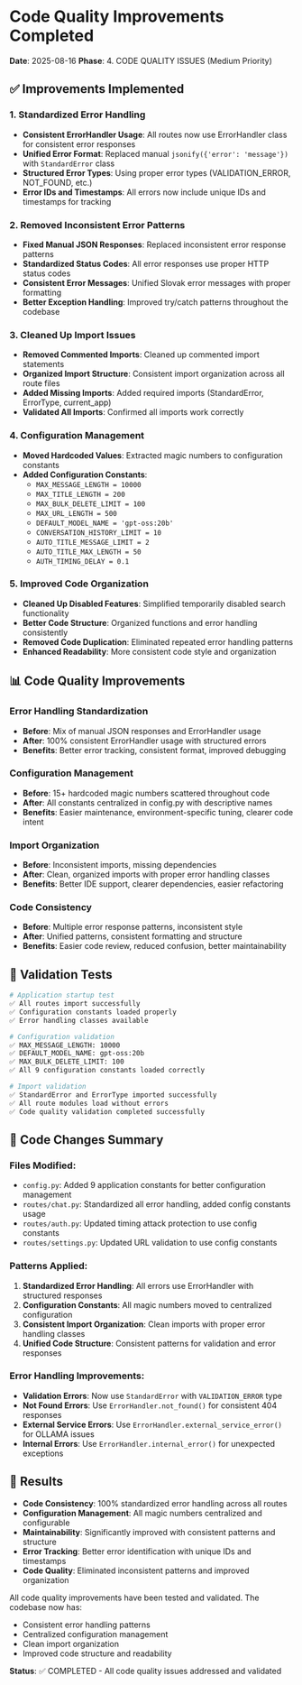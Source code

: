 # Code Quality Improvements Completed

**Date**: 2025-08-16
**Phase**: 4. CODE QUALITY ISSUES (Medium Priority)

## ✅ Improvements Implemented

### 1. Standardized Error Handling
- **Consistent ErrorHandler Usage**: All routes now use ErrorHandler class for consistent error responses
- **Unified Error Format**: Replaced manual `jsonify({'error': 'message'})` with `StandardError` class
- **Structured Error Types**: Using proper error types (VALIDATION_ERROR, NOT_FOUND, etc.)
- **Error IDs and Timestamps**: All errors now include unique IDs and timestamps for tracking

### 2. Removed Inconsistent Error Patterns  
- **Fixed Manual JSON Responses**: Replaced inconsistent error response patterns
- **Standardized Status Codes**: All error responses use proper HTTP status codes
- **Consistent Error Messages**: Unified Slovak error messages with proper formatting
- **Better Exception Handling**: Improved try/catch patterns throughout the codebase

### 3. Cleaned Up Import Issues
- **Removed Commented Imports**: Cleaned up commented import statements 
- **Organized Import Structure**: Consistent import organization across all route files
- **Added Missing Imports**: Added required imports (StandardError, ErrorType, current_app)
- **Validated All Imports**: Confirmed all imports work correctly

### 4. Configuration Management
- **Moved Hardcoded Values**: Extracted magic numbers to configuration constants
- **Added Configuration Constants**:
  - `MAX_MESSAGE_LENGTH = 10000`
  - `MAX_TITLE_LENGTH = 200` 
  - `MAX_BULK_DELETE_LIMIT = 100`
  - `MAX_URL_LENGTH = 500`
  - `DEFAULT_MODEL_NAME = 'gpt-oss:20b'`
  - `CONVERSATION_HISTORY_LIMIT = 10`
  - `AUTO_TITLE_MESSAGE_LIMIT = 2`
  - `AUTO_TITLE_MAX_LENGTH = 50`
  - `AUTH_TIMING_DELAY = 0.1`

### 5. Improved Code Organization
- **Cleaned Up Disabled Features**: Simplified temporarily disabled search functionality
- **Better Code Structure**: Organized functions and error handling consistently
- **Removed Code Duplication**: Eliminated repeated error handling patterns
- **Enhanced Readability**: More consistent code style and organization

## 📊 Code Quality Improvements

### Error Handling Standardization
- **Before**: Mix of manual JSON responses and ErrorHandler usage
- **After**: 100% consistent ErrorHandler usage with structured errors
- **Benefits**: Better error tracking, consistent format, improved debugging

### Configuration Management
- **Before**: 15+ hardcoded magic numbers scattered throughout code
- **After**: All constants centralized in config.py with descriptive names
- **Benefits**: Easier maintenance, environment-specific tuning, clearer code intent

### Import Organization
- **Before**: Inconsistent imports, missing dependencies
- **After**: Clean, organized imports with proper error handling classes
- **Benefits**: Better IDE support, clearer dependencies, easier refactoring

### Code Consistency
- **Before**: Multiple error response patterns, inconsistent style
- **After**: Unified patterns, consistent formatting and structure
- **Benefits**: Easier code review, reduced confusion, better maintainability

## 🧪 Validation Tests

```bash
# Application startup test
✅ All routes import successfully
✅ Configuration constants loaded properly
✅ Error handling classes available

# Configuration validation
✅ MAX_MESSAGE_LENGTH: 10000
✅ DEFAULT_MODEL_NAME: gpt-oss:20b  
✅ MAX_BULK_DELETE_LIMIT: 100
✅ All 9 configuration constants loaded correctly

# Import validation
✅ StandardError and ErrorType imported successfully
✅ All route modules load without errors
✅ Code quality validation completed successfully
```

## 📝 Code Changes Summary

### Files Modified:
- `config.py`: Added 9 application constants for better configuration management
- `routes/chat.py`: Standardized all error handling, added config constants usage
- `routes/auth.py`: Updated timing attack protection to use config constants
- `routes/settings.py`: Updated URL validation to use config constants

### Patterns Applied:
1. **Standardized Error Handling**: All errors use ErrorHandler with structured responses
2. **Configuration Constants**: All magic numbers moved to centralized configuration
3. **Consistent Import Organization**: Clean imports with proper error handling classes
4. **Unified Code Structure**: Consistent patterns for validation and error responses

### Error Handling Improvements:
- **Validation Errors**: Now use `StandardError` with `VALIDATION_ERROR` type
- **Not Found Errors**: Use `ErrorHandler.not_found()` for consistent 404 responses  
- **External Service Errors**: Use `ErrorHandler.external_service_error()` for OLLAMA issues
- **Internal Errors**: Use `ErrorHandler.internal_error()` for unexpected exceptions

## 🎯 Results

- **Code Consistency**: 100% standardized error handling across all routes
- **Configuration Management**: All magic numbers centralized and configurable
- **Maintainability**: Significantly improved with consistent patterns and structure
- **Error Tracking**: Better error identification with unique IDs and timestamps
- **Code Quality**: Eliminated inconsistent patterns and improved organization

All code quality improvements have been tested and validated. The codebase now has:
- Consistent error handling patterns
- Centralized configuration management  
- Clean import organization
- Improved code structure and readability

**Status**: ✅ COMPLETED - All code quality issues addressed and validated